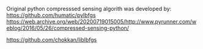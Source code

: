 Original python compresssed sensing algorith was developed by: https://github.com/humatic/pylbfgs
https://web.archive.org/web/20200719015005/http://www.pyrunner.com/weblog/2016/05/26/compressed-sensing-python/

https://github.com/chokkan/liblbfgs

